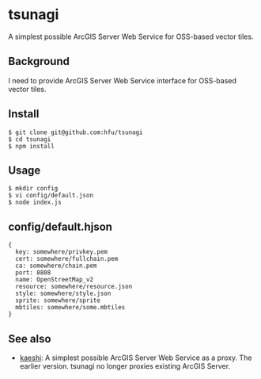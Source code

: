 # tsunagi
A simplest possible ArcGIS Server Web Service for OSS-based vector tiles.

## Background
I need to provide ArcGIS Server Web Service interface for OSS-based vector tiles.

## Install
```console
$ git clone git@github.com:hfu/tsunagi
$ cd tsunagi
$ npm install
```

## Usage
```console
$ mkdir config
$ vi config/default.json
$ node index.js
```

## config/default.hjson
```
{
  key: somewhere/privkey.pem
  cert: somewhere/fullchain.pem
  ca: somewhere/chain.pem
  port: 8808
  name: OpenStreetMap_v2
  resource: somewhere/resource.json
  style: somewhere/style.json
  sprite: somewhere/sprite
  mbtiles: somewhere/some.mbtiles
}
```

## See also
- [kaeshi](https://github.com/hfu/kaeshi): A simplest possible ArcGIS Server Web Service as a proxy. The earlier version. tsunagi no longer proxies existing ArcGIS Server.
